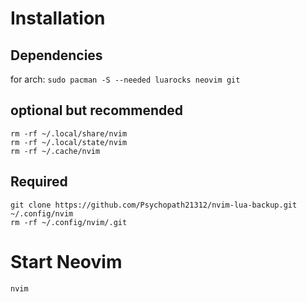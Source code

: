 # Installation
## Dependencies
for arch: 
```sudo pacman -S --needed luarocks neovim git```
## optional but recommended
```
rm -rf ~/.local/share/nvim
rm -rf ~/.local/state/nvim
rm -rf ~/.cache/nvim
```
## Required
```
git clone https://github.com/Psychopath21312/nvim-lua-backup.git ~/.config/nvim
rm -rf ~/.config/nvim/.git
```
# Start Neovim 
```
nvim
```
